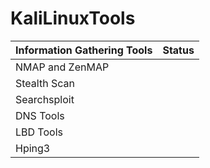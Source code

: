 # KaliLinuxTools

| Information Gathering Tools|Status
| ------------- |:-------------:|
| NMAP and ZenMAP||
| Stealth Scan||
| Searchsploit||
| DNS Tools||
| LBD Tools||
| Hping3||
